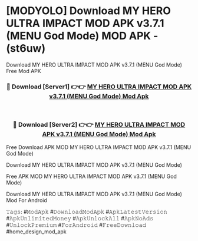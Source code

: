 # [MODYOLO] Download MY HERO ULTRA IMPACT MOD APK v3.7.1 (MENU God Mode) MOD APK - (st6uw)
Download MY HERO ULTRA IMPACT MOD APK v3.7.1 (MENU God Mode) Free Mod APK

<div align="center">
<h3>🔴 Download [Server1] 👉👉 <a href="https://apk-comot.site?title=MY_HERO_ULTRA_IMPACT_MOD_APK_v3.7.1_(MENU_God_Mode)">MY HERO ULTRA IMPACT MOD APK v3.7.1 (MENU God Mode) Mod Apk</a></h3><br>

<h3>🔴 Download [Server2] 👉👉 <a href="https://apk-comot.site?title=MY_HERO_ULTRA_IMPACT_MOD_APK_v3.7.1_(MENU_God_Mode)">MY HERO ULTRA IMPACT MOD APK v3.7.1 (MENU God Mode) Mod Apk</a></h3>
</div>


Free Download APK MOD MY HERO ULTRA IMPACT MOD APK v3.7.1 (MENU God Mode)

Download MY HERO ULTRA IMPACT MOD APK v3.7.1 (MENU God Mode) 

Free APK MOD MY HERO ULTRA IMPACT MOD APK v3.7.1 (MENU God Mode) 

Download MY HERO ULTRA IMPACT MOD APK v3.7.1 (MENU God Mode) Mod For Android

𝚃𝚊𝚐𝚜: #𝙼𝚘𝚍𝙰𝚙𝚔 #𝙳𝚘𝚠𝚗𝚕𝚘𝚊𝚍𝙼𝚘𝚍𝙰𝚙𝚔 #𝙰𝚙𝚔𝙻𝚊𝚝𝚎𝚜𝚝𝚅𝚎𝚛𝚜𝚒𝚘𝚗 #𝙰𝚙𝚔𝚄𝚗𝚕𝚒𝚖𝚒𝚝𝚎𝚍𝙼𝚘𝚗𝚎𝚢 #𝙰𝚙𝚔𝚄𝚗𝚕𝚘𝚌𝚔𝙰𝚕𝚕 #𝙰𝚙𝚔𝙽𝚘𝙰𝚍𝚜 #𝚄𝚗𝚕𝚘𝚌𝚔𝙿𝚛𝚎𝚖𝚒𝚞𝚖 #𝙵𝚘𝚛𝙰𝚗𝚍𝚛𝚘𝚒𝚍 #𝙵𝚛𝚎𝚎𝙳𝚘𝚠𝚗𝚕𝚘𝚊𝚍 #home_design_mod_apk